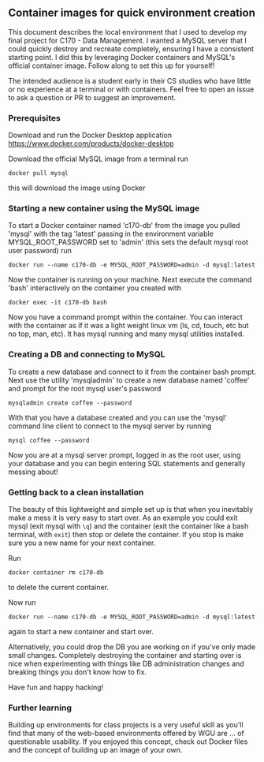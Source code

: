 ## Container images for quick environment creation

This document describes the local environment that I used to develop my final project for C170 - Data Management.  I wanted a MySQL server that I could quickly destroy and recreate completely, ensuring I have a consistent starting point.  I did this by leveraging Docker containers and MySQL's official container image.  Follow along to set this up for yourself!  

The intended audience is a student early in their CS studies who have little or no experience at a terminal or with containers.  Feel free to open an issue to ask a question or PR to suggest an improvement.

### Prerequisites

Download and run the Docker Desktop application
https://www.docker.com/products/docker-desktop

Download the official MySQL image from a terminal run

```
docker pull mysql
```
this will download the image using Docker

### Starting a new container using the MySQL image

To start a Docker container named 'c170-db' from the image you pulled 'mysql' with the tag 'latest' passing in the environment variable MYSQL_ROOT_PASSWORD set to 'admin' (this sets the default mysql root user password) run

```
docker run --name c170-db -e MYSQL_ROOT_PASSWORD=admin -d mysql:latest
```

Now the container is running on your machine. Next execute the command 'bash' interactively on the container you created with

```
docker exec -it c170-db bash
```

Now you have a command prompt within the container. You can interact with the container as if it was a light weight linux vm (ls, cd, touch, etc but no top, man, etc). It has mysql running and many mysql utilities installed.

### Creating a DB and connecting to MySQL

To create a new database and connect to it from the container bash prompt.  Next use the utility 'mysqladmin' to create a new database named 'coffee' and prompt for the root mysql user's password

```
mysqladmin create coffee --password 
```

With that you have a database created and you can use the 'mysql' command line client to connect to the mysql server by running

```
mysql coffee --password
```

Now you are at a mysql server prompt, logged in as the root user, using your database and you can begin entering SQL statements and generally messing about!

### Getting back to a clean installation

The beauty of this lightweight and simple set up is that when you inevitably make a mess it is very easy to start over.  As an example you could exit mysql (exit mysql with `\q`) and the container (exit the container like a bash terminal, with `exit`) then stop or delete the container.  If you stop is make sure you a new name for your next container.

Run 

```
docker container rm c170-db
```
to delete the current container.

Now run 

```
docker run --name c170-db -e MYSQL_ROOT_PASSWORD=admin -d mysql:latest
```

again to start a new container and start over.

Alternatively, you could drop the DB you are working on if you've only made small changes.  Completely destroying the container and starting over is nice when experimenting with things like DB administration changes and breaking things you don't know how to fix.

Have fun and happy hacking!

### Further learning

Building up environments for class projects is a very useful skill as you'll find that many of the web-based environments offered by WGU are ... of questionable usability.  If you enjoyed this concept, check out Docker files and the concept of building up an image of your own.


